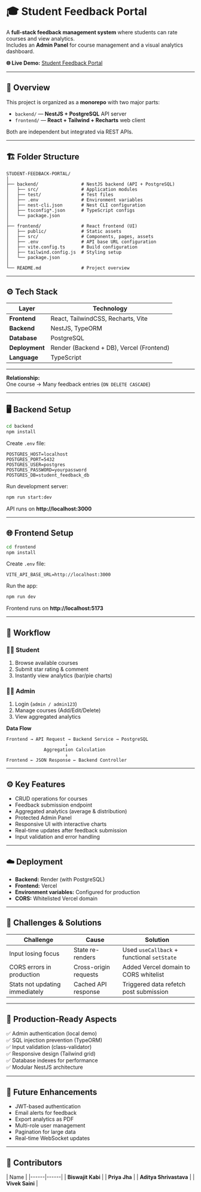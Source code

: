 # 🎓 Student Feedback Portal 

A **full-stack feedback management system** where students can rate courses and view analytics.  
Includes an **Admin Panel** for course management and a visual analytics dashboard.  

**🌐 Live Demo:** [Student Feedback Portal](https://student-feedback-portal-group-no-8.vercel.app)

---

## 🧩 Overview

This project is organized as a **monorepo** with two major parts:
- `backend/` — **NestJS + PostgreSQL** API server  
- `frontend/` — **React + Tailwind + Recharts** web client  

Both are independent but integrated via REST APIs.

---

## 🏗️ Folder Structure

```
STUDENT-FEEDBACK-PORTAL/
│
├── backend/                # NestJS backend (API + PostgreSQL)
│   ├── src/                # Application modules
│   ├── test/               # Test files
│   ├── .env                # Environment variables
│   ├── nest-cli.json       # Nest CLI configuration
│   ├── tsconfig*.json      # TypeScript configs
│   └── package.json
│
├── frontend/               # React frontend (UI)
│   ├── public/             # Static assets
│   ├── src/                # Components, pages, assets
│   ├── .env                # API base URL configuration
│   ├── vite.config.ts      # Build configuration
│   ├── tailwind.config.js  # Styling setup
│   └── package.json
│
└── README.md               # Project overview 
```

---

## ⚙️ Tech Stack

| Layer | Technology |
|-------|-------------|
| **Frontend** | React, TailwindCSS, Recharts, Vite |
| **Backend** | NestJS, TypeORM |
| **Database** | PostgreSQL |
| **Deployment** | Render (Backend + DB), Vercel (Frontend) |
| **Language** | TypeScript |

---



**Relationship:**  
One course → Many feedback entries (`ON DELETE CASCADE`)

---

## 🖥️ Backend Setup

```bash
cd backend
npm install
```

Create `.env` file:

```env
POSTGRES_HOST=localhost
POSTGRES_PORT=5432
POSTGRES_USER=postgres
POSTGRES_PASSWORD=yourpassword
POSTGRES_DB=student_feedback_db
```

Run development server:
```bash
npm run start:dev
```

API runs on **http://localhost:3000**

---

## 🌐 Frontend Setup

```bash
cd frontend
npm install
```

Create `.env` file:
```env
VITE_API_BASE_URL=http://localhost:3000
```

Run the app:
```bash
npm run dev
```

Frontend runs on **http://localhost:5173**

---

## 🔄 Workflow

### 👩‍🎓 Student
1. Browse available courses  
2. Submit star rating & comment  
3. Instantly view analytics (bar/pie charts)

### 👨‍🏫 Admin
1. Login (`admin / admin123`)  
2. Manage courses (Add/Edit/Delete)  
3. View aggregated analytics  

**Data Flow**
```
Frontend → API Request → Backend Service → PostgreSQL
                      ↓
              Aggregation Calculation
                      ↓
Frontend ← JSON Response ← Backend Controller
```

---

## ⚙️ Key Features

- CRUD operations for courses  
- Feedback submission endpoint  
- Aggregated analytics (average & distribution)  
- Protected Admin Panel  
- Responsive UI with interactive charts  
- Real-time updates after feedback submission  
- Input validation and error handling  

---

## ☁️ Deployment

- **Backend:** Render (with PostgreSQL)  
- **Frontend:** Vercel  
- **Environment variables:** Configured for production  
- **CORS:** Whitelisted Vercel domain  

---

## 🧠 Challenges & Solutions

| Challenge | Cause | Solution |
|------------|--------|-----------|
| Input losing focus | State re-renders | Used `useCallback` + functional `setState` |
| CORS errors in production | Cross-origin requests | Added Vercel domain to CORS whitelist |
| Stats not updating immediately | Cached API response | Triggered data refetch post submission |

---

## 🔐 Production-Ready Aspects

✅ Admin authentication (local demo)  
✅ SQL injection prevention (TypeORM)  
✅ Input validation (class-validator)  
✅ Responsive design (Tailwind grid)  
✅ Database indexes for performance  
✅ Modular NestJS architecture  

---

## 🔮 Future Enhancements

- JWT-based authentication  
- Email alerts for feedback  
- Export analytics as PDF  
- Multi-role user management  
- Pagination for large data  
- Real-time WebSocket updates  

---

## 👥 Contributors

| Name |
|------|------|
| **Biswajit Kabi** | 
| **Priya Jha** | 
| **Aditya Shrivastava** |
| **Vivek Saini** | 




